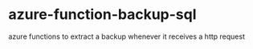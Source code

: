 # azure-function-backup-sql
azure functions to extract a backup whenever it receives a http request
